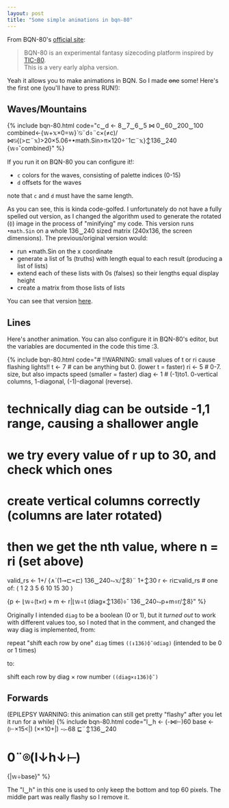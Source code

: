 ```yaml
---
layout: post
title: "Some simple animations in bqn-80"
---
```


From BQN-80's [official site](https://dancek.github.io/bqn-80/):
> BQN-80 is an experimental fantasy sizecoding platform inspired by [TIC-80](https://tic80.com/). \
> This is a very early alpha version. 

Yeah it allows you to make animations in BQN. So I made ~~one~~ some!
Here's the first one (you'll have to press RUN!):

## Waves/Mountains

{% include bqn-80.html code="c‿d ← 8‿7‿6‿5 ⋈ 0‿60‿200‿100
combined←{𝕨+𝕩×0=𝕨}´⍉¨d⌽¨c×(≠c)/⋈⍉{(>⊏¨𝕩)>20×5.06+•math.Sin>π×120÷˜1⊏¨𝕩}↕136‿240
{𝕨⌽˘combined}" %}

If you run it on BQN-80 <!-- editor mention ---> you can configure it!:

- `c` colors for the waves, consisting of palette indices (0-15)
- `d` offsets for the waves

note that `c` and `d` must have the same length.

As you can see, this is kinda code-golfed.
I unfortunately do not have a fully spelled out version, as I changed the algorithm used to generate the rotated (`⌽`) image in the process of "minifying" my code.
This version runs `•math.Sin` on a whole 136‿240 sized matrix (240x136, the screen dimensions). The previous/original version would:

- run •math.Sin on the x coordinate
- generate a list of 1s (truths) with length equal to each result (producing a list of lists)
- extend each of these lists with 0s (falses) so their lengths equal display height
- create a matrix from those lists of lists

You can see that version [here](https://dancek.github.io/bqn-80/#c=YyDihpAgOOKAvzfigL824oC/NQpkIOKGkCAw4oC/NjDigL8yMDDigL8xMDAKd2F2ZSDihpAg4oyKKDIww5cyK+KAom1hdGguU2luIM+Aw5cxMjDDt8uc4oaVMjQwKQpEcmF3V2F2ZSDihpAge+KNiT4o4p+oMeKfqeKKuCgvy5wpwqjwnZWpKSDCq8KoIDzLmOKNiTEzNuKAvyjiiaDwnZWpKeKlijB9CmN3YXZlcyDihpAgY8OXKOKJoGMpL+KLiCDijYlEcmF3V2F2ZSB3YXZlCmNvbWJpbmVkIOKGkCB78J2VqCvwnZWpw5cwPfCdlah9wrQg4o2JwqggKGQpIOKMvcKoIGN3YXZlcwp78J2VqCDijL3LmCBjb21iaW5lZH0=).

<!-- writeup more here -->

## Lines

Here's another animation.
You can also configure it in BQN-80's editor, <!-- editor mention --> but the variables are documented in the code this time :3.

{% include bqn-80.html code="# !!WARNING: small values of t or ri cause flashing lights!!
t ← 7 # can be anything but 0. (lower t = faster)
ri ← 5 # 0-7. size, but also impacts speed (smaller = faster)
diag ← 1 # (-1)to1. 0-vertical columns, 1-diagonal, (-1)-diagonal (reverse).
# technically diag can be outside -1,1 range, causing a shallower angle

# we try every value of r up to 30, and check which ones
# create vertical columns correctly (columns are later rotated)
# then we get the nth value, where n = ri (set above)
valid_rs ← 1+/ {∧´(1⊸⊏=⊏) 136‿240⥊𝕩/↕8}¨ 1+↕30
r ← ri⊏valid_rs # one of: ⟨ 1 2 3 5 6 10 15 30 ⟩

{p ← ⌊𝕨÷(t×r) ⋄ m ← r|⌊𝕨÷t
(diag×↕136)⌽˘ 136‿240⥊p+m⌽r/↕8}" %}

Originally I intended `diag` to be a boolean (0 or 1), but it *turned out* to work with different values too, so I noted that in the comment, and changed the way diag is implemented, from:

  repeat "shift each row by one" `diag` times `((↕136)⌽˘⍟diag)`
  (intended to be 0 or 1 times)
 
to:

  shift each row by diag × row number `((diag×↕136)⌽˘)`

## Forwards

(EPILEPSY WARNING: this animation can still get pretty "flashy" after you let it run for a while)
{% include bqn-80.html code="l‿h ← (-⋈⊢)60
base ← (⊢×15<|) (××10+|) -⟜68 ⊑¨↕136‿240
# 0¨⌾(l↓h↓⊢)
{|𝕨÷base}" %}

The "l‿h" in this one is used to only keep the bottom and top 60 pixels.
The middle part was really flashy so I remove it.

<!--
original waves:

{% include bqn-80.html code="c ← 8‿7‿6‿5
d ← 0‿60‿200‿100
wave ← ⌊(20×2+•math.Sin π×120÷˜↕240)
DrawWave ← {⍉>(⟨1⟩⊸(/˜)¨𝕩) «¨ <˘⍉136‿(≠𝕩)⥊0}
cwaves ← c×(≠c)/⋈ ⍉DrawWave wave
combined ← {𝕨+𝕩×0=𝕨}´ ⍉¨ (d) ⌽¨ cwaves
{𝕨 ⌽˘ combined}"%}
-->

<script src="assets/bqn-80-embed/bqn.js"></script>
<script src="assets/bqn-80-embed/bqn-80.js"></script>